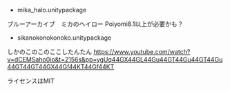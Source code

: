 - mika_halo.unitypackage

ブルーアーカイブ　ミカのヘイロー
Poiyomi8.1以上が必要かも？

- sikanokonokonoko.unitypackage

しかのこのこのここしたんたん
https://www.youtube.com/watch?v=dCEMSaho0io&t=2156s&pp=ygUq44GX44GL44Gu44GT44Gu44GT44Gu44GT44GT44GX44Gf44KT44Gf44KT

ライセンスはMIT
